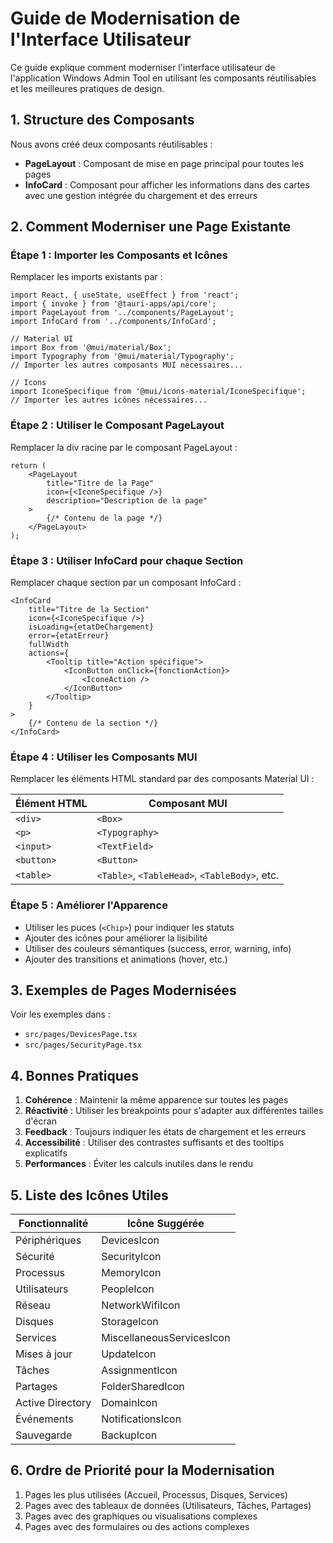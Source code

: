 # Guide de Modernisation de l'Interface Utilisateur

Ce guide explique comment moderniser l'interface utilisateur de l'application Windows Admin Tool en utilisant les composants réutilisables et les meilleures pratiques de design.

## 1. Structure des Composants

Nous avons créé deux composants réutilisables :

- **PageLayout** : Composant de mise en page principal pour toutes les pages
- **InfoCard** : Composant pour afficher les informations dans des cartes avec une gestion intégrée du chargement et des erreurs

## 2. Comment Moderniser une Page Existante

### Étape 1 : Importer les Composants et Icônes

Remplacer les imports existants par :

```tsx
import React, { useState, useEffect } from 'react';
import { invoke } from '@tauri-apps/api/core';
import PageLayout from '../components/PageLayout';
import InfoCard from '../components/InfoCard';

// Material UI
import Box from '@mui/material/Box';
import Typography from '@mui/material/Typography';
// Importer les autres composants MUI nécessaires...

// Icons
import IconeSpecifique from '@mui/icons-material/IconeSpecifique';
// Importer les autres icônes nécessaires...
```

### Étape 2 : Utiliser le Composant PageLayout

Remplacer la div racine par le composant PageLayout :

```tsx
return (
    <PageLayout 
        title="Titre de la Page" 
        icon={<IconeSpecifique />} 
        description="Description de la page"
    >
        {/* Contenu de la page */}
    </PageLayout>
);
```

### Étape 3 : Utiliser InfoCard pour chaque Section

Remplacer chaque section par un composant InfoCard :

```tsx
<InfoCard 
    title="Titre de la Section" 
    icon={<IconeSpecifique />}
    isLoading={etatDeChargement}
    error={etatErreur}
    fullWidth
    actions={
        <Tooltip title="Action spécifique">
            <IconButton onClick={fonctionAction}>
                <IconeAction />
            </IconButton>
        </Tooltip>
    }
>
    {/* Contenu de la section */}
</InfoCard>
```

### Étape 4 : Utiliser les Composants MUI

Remplacer les éléments HTML standard par des composants Material UI :

| Élément HTML | Composant MUI |
|--------------|---------------|
| `<div>` | `<Box>` |
| `<p>` | `<Typography>` |
| `<input>` | `<TextField>` |
| `<button>` | `<Button>` |
| `<table>` | `<Table>`, `<TableHead>`, `<TableBody>`, etc. |

### Étape 5 : Améliorer l'Apparence

- Utiliser les puces (`<Chip>`) pour indiquer les statuts
- Ajouter des icônes pour améliorer la lisibilité
- Utiliser des couleurs sémantiques (success, error, warning, info)
- Ajouter des transitions et animations (hover, etc.)

## 3. Exemples de Pages Modernisées

Voir les exemples dans :
- `src/pages/DevicesPage.tsx`
- `src/pages/SecurityPage.tsx`

## 4. Bonnes Pratiques

1. **Cohérence** : Maintenir la même apparence sur toutes les pages
2. **Réactivité** : Utiliser les breakpoints pour s'adapter aux différentes tailles d'écran
3. **Feedback** : Toujours indiquer les états de chargement et les erreurs
4. **Accessibilité** : Utiliser des contrastes suffisants et des tooltips explicatifs
5. **Performances** : Éviter les calculs inutiles dans le rendu

## 5. Liste des Icônes Utiles

| Fonctionnalité | Icône Suggérée |
|----------------|----------------|
| Périphériques | DevicesIcon |
| Sécurité | SecurityIcon |
| Processus | MemoryIcon |
| Utilisateurs | PeopleIcon |
| Réseau | NetworkWifiIcon |
| Disques | StorageIcon |
| Services | MiscellaneousServicesIcon |
| Mises à jour | UpdateIcon |
| Tâches | AssignmentIcon |
| Partages | FolderSharedIcon |
| Active Directory | DomainIcon |
| Événements | NotificationsIcon |
| Sauvegarde | BackupIcon |

## 6. Ordre de Priorité pour la Modernisation

1. Pages les plus utilisées (Accueil, Processus, Disques, Services)
2. Pages avec des tableaux de données (Utilisateurs, Tâches, Partages)
3. Pages avec des graphiques ou visualisations complexes
4. Pages avec des formulaires ou des actions complexes 